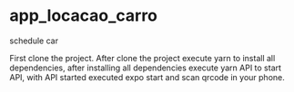 # app_locacao_carro
schedule car

First clone the project. 
After clone the project execute yarn to install all dependencies, after installing all dependencies execute yarn API to start API, 
with API started executed expo start and scan qrcode in your phone.
